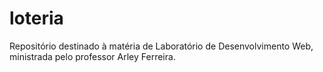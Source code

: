 # loteria
Repositório destinado à matéria de Laboratório de Desenvolvimento Web, ministrada pelo professor Arley Ferreira.
